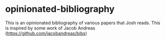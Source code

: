 # opinionated-bibliography
This is an opinionated bibliography of various papers that Josh reads. This is inspired by some work of Jacob Andreas (https://github.com/jacobandreas/bibs)

